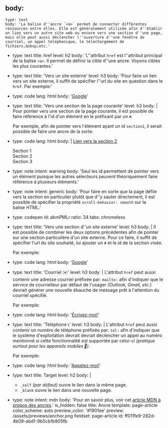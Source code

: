 body:
  -
    type: text
    body: 'La balise d''ancre `<a>` permet de connecter différentes ressources entre elles. Elle est généralement utilisée afin d''établir un lien vers un autre site web ou encore vers une section d''une page, mais elle peut aussi déclencher l''ouverture d''une fenêtre de courriel, un appel téléphonique, le téléchargement de fichiers,&nbsp;etc.'
  -
    type: text
    title: href
    level: h2
    body: 'L''attribut `href` est l''attribut principal de la balise `<a>`. Il permet de définir la cible d''une&nbsp;ancre. Voyons cibles les plus&nbsp;courantes.'
  -
    type: text
    title: 'Vers un site externe'
    level: h3
    body: 'Pour faire un lien vers un site externe, il suffit de spécifier l''url du site en question dans le `href`. Par exemple:'
  -
    type: code
    lang: html
    body: '<a href="https://google.ca">Google</a>'
  -
    type: text
    title: 'Vers une section de la page courante'
    level: h3
    body: |
      Pour pointer vers une section de la page courante, il est possible de faire référence à l'id d'un élément en le préfixant par un&nbsp;`#`.
      
      Par exemple, afin de pointer vers l'élément ayant un id `section2`, il serait possible de faire une ancre de la&nbsp;sorte:
  -
    type: code
    lang: html
    body: |
      <a href="#section2">Lien vers la section 2</a>
      
      <div id="section1">Section 1</div>
      <div id="section2">Section 2</div>
      <div id="section3">Section 3</div>
  -
    type: note
    intent: warning
    body: 'Seul les id permettent de pointer vers un élément puisque les autres sélecteurs peuvent théoriquement faire référence à plusieurs&nbsp;éléments.'
  -
    type: note
    intent: generic
    body: 'Pour faire en sorte que la page défile vers la section en particulier plutôt que d''y sauter directement, il est possible de spécifier la propriété `scroll-behavior: smooth` sur la balise&nbsp;HTML.'
  -
    type: codepen
    id: abmPMLr
    ratio: 34
    tabs: chromeless
  -
    type: text
    title: 'Vers une section d''un site externe'
    level: h3
    body: |
      Il est possible de combiner les deux options précédentes afin de pointer sur une section particulière d'un site externe. Pour ce faire, il suffit de spécifier l'url du site souhaité, lui ajouter un `#` et le id de la section&nbsp;visée. 
      
      Par exemple:
  -
    type: code
    lang: html
    body: '<a href="https://google.ca#section2">Google</a>'
  -
    type: text
    title: 'Courriel ✉️'
    level: h3
    body: |
      L'attribut `href` peut aussi contenir une adresse courriel préfixée par: `mailto:` afin d'indiquer que le service de courrielleur par défaut de l'usager _(Outlook, Gmail, etc.)_ devrait générer une nouvelle ébauche de message prêt à l'attention du courriel&nbsp;spécifié.
      
      Par exemple:
  -
    type: code
    lang: html
    body: '<a href="mailto:exemple@gmail.com">Écrivez-moi!</a>'
  -
    type: text
    title: 'Téléphone 📞'
    level: h3
    body: |
      L'attribut `href` peut aussi contenir un numéro de téléphone préfixée par: `tel:` afin d'indiquer que le système d'exploitation devrait devrait déclencher un appel au numéro mentionné si cette fonctionnalité est supportée par celui-ci _(pratique surtout pour les appareils&nbsp;mobiles&#8239;📱)_.
      
      Par exemple:
  -
    type: code
    lang: html
    body: '<a href="tel:5551234567">Appelez-moi!</a>'
  -
    type: text
    title: Target
    level: h2
    body: |
      - `_self` _(par défaut)_ ouvre le lien dans la même&nbsp;page.
      - `_blank` ouvre le lien dans une nouvelle&nbsp;page.
  -
    type: note
    intent: mdn
    body: 'Pour en savoir plus, voir cet [article MDN à propos des&nbsp;ancres](https://developer.mozilla.org/fr/docs/Web/HTML/Element/a).'
is_hidden: false
title: Ancre
template: page-article
color_scheme: auto
preview_color: '#1901ee'
preview: /assets/previews/anchor.png
fieldset: page-article
id: ff011fe9-282d-4b09-abd1-9b5cbfb805fb
